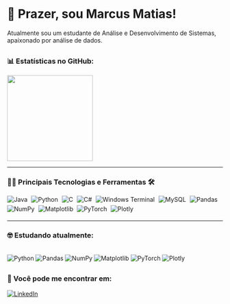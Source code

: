 # 👋 Prazer, sou Marcus Matias!
Atualmente sou um estudante de Análise e Desenvolvimento de Sistemas, apaixonado por análise de dados.

##
### 📊 Estatísticas no GitHub:
<a href="https://github.com/MarcusMatias">
  <img height=200 align="center" src="https://github-readme-stats.vercel.app/api?username=MarcusMatias&locale=pt-br&show_icons=true&include_all_commits=true&count_private=true&\&rank_icon=github" />
</a>

---
### 👨‍💻 Principais Tecnologias e Ferramentas 🛠

<div style="display: inline-block;">
  <img align="center" alt="Java" src="https://img.shields.io/badge/java-%23ED8B00.svg?style=for-the-badge&logo=openjdk&logoColor=white" style="margin-right: 5px; margin-bottom: 5px;" />
  <img align="center" alt="Python" src="https://img.shields.io/badge/python-3670A0?style=for-the-badge&logo=python&logoColor=ffdd54" style="margin-right: 5px; margin-bottom: 5px;" />
  <img align="center" alt="C" src="https://img.shields.io/badge/c-%2300599C.svg?style=for-the-badge&logo=c&logoColor=white" style="margin-right: 5px; margin-bottom: 5px;" />
  <img align="center" alt="C#" src="https://img.shields.io/badge/c%23-%23239120.svg?style=for-the-badge&logo=csharp&logoColor=white" style="margin-right: 5px; margin-bottom: 5px;" />
  <img align="center" alt="Windows Terminal" src="https://img.shields.io/badge/Windows%20Terminal-%234D4D4D.svg?style=for-the-badge&logo=windows-terminal&logoColor=white" style="margin-right: 5px; margin-bottom: 5px;" />
  <img align="center" alt="MySQL" src="https://img.shields.io/badge/mysql-%2300000f.svg?style=for-the-badge&logo=mysql&logoColor=white" style="margin-right: 5px; margin-bottom: 5px;" />
  <img align="center" alt="Pandas" src="https://img.shields.io/badge/pandas-%23150458.svg?style=for-the-badge&logo=pandas&logoColor=white" style="margin-right: 5px; margin-bottom: 5px;" />
  <img align="center" alt="NumPy" src="https://img.shields.io/badge/numpy-%23013243.svg?style=for-the-badge&logo=numpy&logoColor=white" style="margin-right: 5px; margin-bottom: 5px;" />
  <img align="center" alt="Matplotlib" src="https://img.shields.io/badge/Matplotlib-%23ffffff.svg?style=for-the-badge&logo=Matplotlib&logoColor=black" style="margin-right: 5px; margin-bottom: 5px;" />
  <img align="center" alt="PyTorch" src="https://img.shields.io/badge/PyTorch-%23EE4C2C.svg?style=for-the-badge&logo=PyTorch&logoColor=white" style="margin-right: 5px; margin-bottom: 5px;" />
  <img align="center" alt="Plotly" src="https://img.shields.io/badge/Plotly-%233F4F75.svg?style=for-the-badge&logo=plotly&logoColor=white" style="margin-bottom: 5px;" />
</div>



---
### 🤓 Estudando atualmente:

<div style="display: inline_block"><br/>
  <img align="center" alt="Python" src="https://img.shields.io/badge/python-3670A0?style=for-the-badge&logo=python&logoColor=ffdd54" />
  <img align="center" alt="Pandas" src="https://img.shields.io/badge/pandas-%23150458.svg?style=for-the-badge&logo=pandas&logoColor=white" />
  <img align="center" alt="NumPy" src="https://img.shields.io/badge/numpy-%23013243.svg?style=for-the-badge&logo=numpy&logoColor=white" />
  <img align="center" alt="Matplotlib" src="https://img.shields.io/badge/Matplotlib-%23ffffff.svg?style=for-the-badge&logo=Matplotlib&logoColor=black" />
  <img align="center" alt="PyTorch" src="https://img.shields.io/badge/PyTorch-%23EE4C2C.svg?style=for-the-badge&logo=PyTorch&logoColor=white" />
  <img align="center" alt="Plotly" src="https://img.shields.io/badge/Plotly-%233F4F75.svg?style=for-the-badge&logo=plotly&logoColor=white" />
</div>

##
### 📲 Você pode me encontrar em:

[![LinkedIn](https://img.shields.io/badge/linkedin-%230077B5.svg?style=for-the-badge&logo=linkedin&logoColor=white)](https://www.linkedin.com/in/marcus-matias1/)
